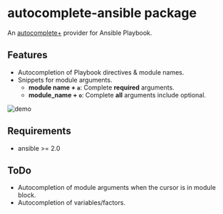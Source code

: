 # autocomplete-ansible package

An [autocomplete+](https://github.com/atom/autocomplete-plus) provider for Ansible Playbook.

## Features
* Autocompletion of Playbook directives & module names.
* Snippets for module arguments.
  * **module name + `a`**: Complete **required** arguments.
  * **module_name + `o`**: Complete **all** arguments include optional.

![demo](https://cloud.githubusercontent.com/assets/1086022/16838450/1c3d368a-4a04-11e6-9775-64de7bf19dc2.gif)

## Requirements
* ansible >= 2.0

## ToDo
* Autocompletion of module arguments when the cursor is in module block.
* Autocompletion of variables/factors.
